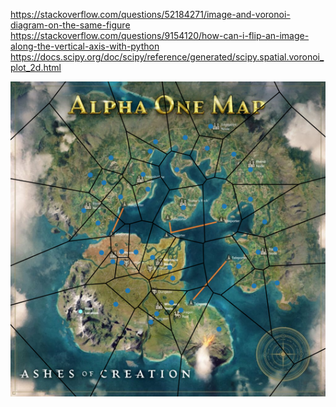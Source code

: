 https://stackoverflow.com/questions/52184271/image-and-voronoi-diagram-on-the-same-figure
https://stackoverflow.com/questions/9154120/how-can-i-flip-an-image-along-the-vertical-axis-with-python
https://docs.scipy.org/doc/scipy/reference/generated/scipy.spatial.voronoi_plot_2d.html

![](Misc/Final_v1.png)
